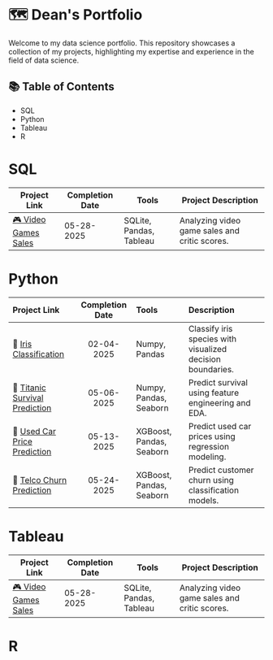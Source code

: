 # 🗺 Dean's Portfolio 
Welcome to my data science portfolio. This repository showcases a collection of my projects, highlighting my expertise and experience in the field of data science.

## 📚 Table of Contents
- SQL
- Python
- Tableau
- R

# SQL
| Project Link | Completion Date | Tools | Project Description |
|-------------|----------------|-------|----------------------|
| [🎮 Video Games Sales](https://github.com/deannie-choi/Video-games-sales) | 05-28-2025 | SQLite, Pandas, Tableau | Analyzing video game sales and critic scores. |

# Python
<table>
  <thead>
    <tr>
      <th style="text-align:left;">Project Link</th>
      <th style="text-align:center;">Completion Date</th>
      <th style="text-align:left;">Tools</th>
      <th style="text-align:left;">Description</th>
    </tr>
  </thead>
  <tbody>
    <tr>
      <td>🌸 <a href="#">Iris Classification</a></td>
      <td style="text-align:center;">02-04-2025</td>
      <td>Numpy, Pandas</td>
      <td>Classify iris species with visualized decision boundaries.</td>
    </tr>
    <tr>
      <td>🚢 <a href="#">Titanic Survival Prediction</a></td>
      <td style="text-align:center;">05-06-2025</td>
      <td>Numpy, Pandas, Seaborn</td>
      <td>Predict survival using feature engineering and EDA.</td>
    </tr>
    <tr>
      <td>🚗 <a href="#">Used Car Price Prediction</a></td>
      <td style="text-align:center;">05-13-2025</td>
      <td>XGBoost, Pandas, Seaborn</td>
      <td>Predict used car prices using regression modeling.</td>
    </tr>
    <tr>
      <td>🎯 <a href="#">Telco Churn Prediction</a></td>
      <td style="text-align:center;">05-24-2025</td>
      <td>XGBoost, Pandas, Seaborn</td>
      <td>Predict customer churn using classification models.</td>
    </tr>
  </tbody>
</table>

# Tableau
| Project Link | Completion Date | Tools | Project Description |
|-------------|----------------|-------|----------------------|
| [🎮 Video Games Sales](https://github.com/deannie-choi/Video-games-sales) | 05-28-2025 | SQLite, Pandas, Tableau | Analyzing video game sales and critic scores. |

# R
